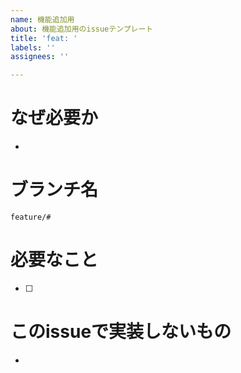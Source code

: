```yaml
---
name: 機能追加用
about: 機能追加用のissueテンプレート
title: 'feat: '
labels: ''
assignees: ''

---
```


# なぜ必要か
- 

# ブランチ名
```
feature/#
```

# 必要なこと
- [ ] 

# このissueで実装しないもの
- 
